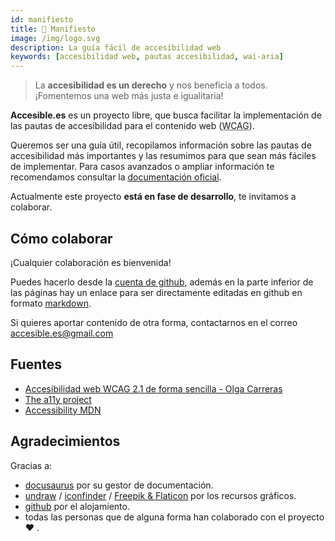 ```yaml
---
id: manifiesto
title: 📜 Manifiesto
image: /img/logo.svg
description: La guía fácil de accesibilidad web
keywords: [accesibilidad web, pautas accesibilidad, wai-aria]
---
```


> La **accesibilidad es un derecho** y nos beneficia a todos. ¡Fomentemos una web más justa e igualitaria!

**Accesible.es** es un proyecto libre, que busca facilitar la implementación de las pautas de accesibilidad para el contenido web (<abbr title="Web Content Accessibility Guidelines" lang="en">WCAG</abbr>).

Queremos ser una guía útil, recopilamos información sobre las pautas de accesibilidad más importantes y las resumimos para que sean más fáciles de implementar. Para casos avanzados o ampliar información te recomendamos consultar la [documentación oficial](https://www.w3.org/WAI/WCAG21/quickref/).

Actualmente este proyecto **está en fase de desarrollo**, te invitamos a colaborar.

## Cómo colaborar

¡Cualquier colaboración es bienvenida!

Puedes hacerlo desde la [cuenta de github](https://github.com/accesible/accesible_es), además en la parte inferior de las páginas hay un enlace para ser directamente editadas en github en formato [markdown](https://markdown.es/sintaxis-markdown/).

Si quieres aportar contenido de otra forma, contactarnos en el correo accesible.es@gmail.com

## Fuentes

- [Accesibilidad web WCAG 2.1 de forma sencilla - Olga Carreras](https://olgacarreras.blogspot.com/2018/11/libro-accesibilidad-web-wcag-21-de.html)
- [The a11y project](https://www.a11yproject.com/)
- [Accessibility MDN](https://developer.mozilla.org/en-US/docs/Web/Accessibility)

## Agradecimientos

Gracias a: 

- [docusaurus](https://docusaurus.io/) por su gestor de documentación.
- [undraw](https://undraw.co/) / [iconfinder](https://iconfinder.com) / [Freepik & Flaticon](https://www.flaticon.es/autores/freepik) por los recursos gráficos.
- [github](https://github.com) por el alojamiento.
- todas las personas que de alguna forma han colaborado con el proyecto :heart: .



